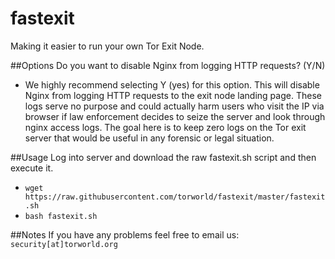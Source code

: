 # fastexit
Making it easier to run your own Tor Exit Node.

##Options
Do you want to disable Nginx from logging HTTP requests? (Y/N)
- We highly recommend selecting Y (yes) for this option. This will disable Nginx from logging HTTP requests to the exit node landing page. These logs serve no purpose and could actually harm users who visit the IP via browser if law enforcement decides to seize the server and look through nginx access logs. The goal here is to keep zero logs on the Tor exit server that would be useful in any forensic or legal situation.


##Usage
Log into server and download the raw fastexit.sh script and then execute it.<br>
- `wget https://raw.githubusercontent.com/torworld/fastexit/master/fastexit.sh`<br>
- `bash fastexit.sh`

##Notes
If you have any problems feel free to email us: `security[at]torworld.org`
